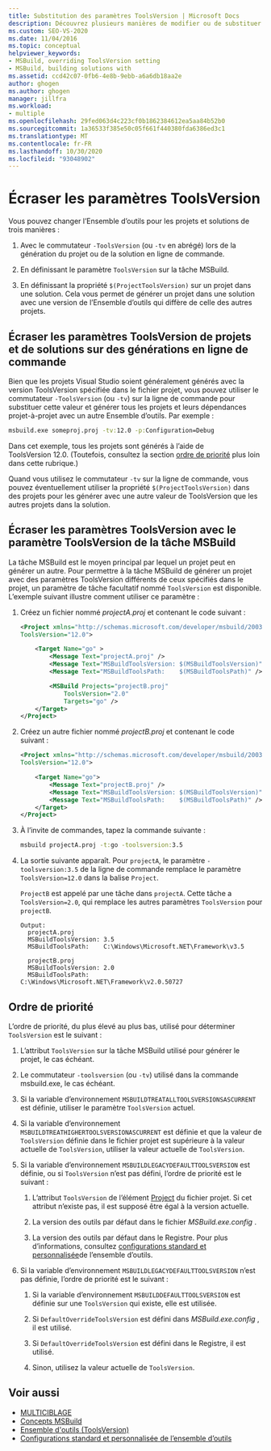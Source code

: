 ```yaml
---
title: Substitution des paramètres ToolsVersion | Microsoft Docs
description: Découvrez plusieurs manières de modifier ou de substituer la valeur de l’ensemble d’outils MSBuild pour les projets et les solutions.
ms.custom: SEO-VS-2020
ms.date: 11/04/2016
ms.topic: conceptual
helpviewer_keywords:
- MSBuild, overriding ToolsVersion setting
- MSBuild, building solutions with
ms.assetid: ccd42c07-0fb6-4e8b-9ebb-a6a6db18aa2e
author: ghogen
ms.author: ghogen
manager: jillfra
ms.workload:
- multiple
ms.openlocfilehash: 29fed063d4c223cf0b1862384612ea5aa84b52b0
ms.sourcegitcommit: 1a36533f385e50c05f661f440380fda6386ed3c1
ms.translationtype: MT
ms.contentlocale: fr-FR
ms.lasthandoff: 10/30/2020
ms.locfileid: "93048902"
---
```

# <a name="override-toolsversion-settings"></a>Écraser les paramètres ToolsVersion

Vous pouvez changer l’Ensemble d’outils pour les projets et solutions de trois manières :

1. Avec le commutateur `-ToolsVersion` (ou `-tv` en abrégé) lors de la génération du projet ou de la solution en ligne de commande.

2. En définissant le paramètre `ToolsVersion` sur la tâche MSBuild.

3. En définissant la propriété `$(ProjectToolsVersion)` sur un projet dans une solution. Cela vous permet de générer un projet dans une solution avec une version de l’Ensemble d’outils qui diffère de celle des autres projets.

## <a name="override-the-toolsversion-settings-of-projects-and-solutions-on-command-line-builds"></a>Écraser les paramètres ToolsVersion de projets et de solutions sur des générations en ligne de commande

 Bien que les projets Visual Studio soient généralement générés avec la version ToolsVersion spécifiée dans le fichier projet, vous pouvez utiliser le commutateur `-ToolsVersion` (ou `-tv`) sur la ligne de commande pour substituer cette valeur et générer tous les projets et leurs dépendances projet-à-projet avec un autre Ensemble d’outils. Par exemple :

```cmd
msbuild.exe someproj.proj -tv:12.0 -p:Configuration=Debug
```

 Dans cet exemple, tous les projets sont générés à l’aide de ToolsVersion 12.0. (Toutefois, consultez la section [ordre de priorité](#order-of-precedence) plus loin dans cette rubrique.)

 Quand vous utilisez le commutateur `-tv` sur la ligne de commande, vous pouvez éventuellement utiliser la propriété `$(ProjectToolsVersion)` dans des projets pour les générer avec une autre valeur de ToolsVersion que les autres projets dans la solution.

## <a name="override-the-toolsversion-settings-using-the-toolsversion-parameter-of-the-msbuild-task"></a>Écraser les paramètres ToolsVersion avec le paramètre ToolsVersion de la tâche MSBuild

 La tâche MSBuild est le moyen principal par lequel un projet peut en générer un autre. Pour permettre à la tâche MSBuild de générer un projet avec des paramètres ToolsVersion différents de ceux spécifiés dans le projet, un paramètre de tâche facultatif nommé `ToolsVersion` est disponible. L’exemple suivant illustre comment utiliser ce paramètre :

1. Créez un fichier nommé *projectA.proj* et contenant le code suivant :

    ```xml
    <Project xmlns="http://schemas.microsoft.com/developer/msbuild/2003"
    ToolsVersion="12.0">

        <Target Name="go" >
            <Message Text="projectA.proj" />
            <Message Text="MSBuildToolsVersion: $(MSBuildToolsVersion)" />
            <Message Text="MSBuildToolsPath:    $(MSBuildToolsPath)" />

            <MSBuild Projects="projectB.proj"
                ToolsVersion="2.0"
                Targets="go" />
        </Target>
    </Project>
    ```

2. Créez un autre fichier nommé *projectB.proj* et contenant le code suivant :

    ```xml
    <Project xmlns="http://schemas.microsoft.com/developer/msbuild/2003"
    ToolsVersion="12.0">

        <Target Name="go">
            <Message Text="projectB.proj" />
            <Message Text="MSBuildToolsVersion: $(MSBuildToolsVersion)" />
            <Message Text="MSBuildToolsPath:    $(MSBuildToolsPath)" />
        </Target>
    </Project>
    ```

3. À l’invite de commandes, tapez la commande suivante :

    ```cmd
    msbuild projectA.proj -t:go -toolsversion:3.5
    ```

4. La sortie suivante apparaît. Pour `projectA`, le paramètre `-toolsversion:3.5` de la ligne de commande remplace le paramètre `ToolsVersion=12.0` dans la balise `Project`.

     `ProjectB` est appelé par une tâche dans `projectA`. Cette tâche a `ToolsVersion=2.0`, qui remplace les autres paramètres `ToolsVersion` pour `projectB`.

    ```
    Output:
      projectA.proj
      MSBuildToolsVersion: 3.5
      MSBuildToolsPath:    C:\Windows\Microsoft.NET\Framework\v3.5

      projectB.proj
      MSBuildToolsVersion: 2.0
      MSBuildToolsPath:    C:\Windows\Microsoft.NET\Framework\v2.0.50727
    ```

## <a name="order-of-precedence"></a>Ordre de priorité

 L’ordre de priorité, du plus élevé au plus bas, utilisé pour déterminer `ToolsVersion` est le suivant :

1. L’attribut `ToolsVersion` sur la tâche MSBuild utilisé pour générer le projet, le cas échéant.

2. Le commutateur `-toolsversion` (ou `-tv`) utilisé dans la commande msbuild.exe, le cas échéant.

3. Si la variable d’environnement `MSBUILDTREATALLTOOLSVERSIONSASCURRENT` est définie, utiliser le paramètre `ToolsVersion` actuel.

4. Si la variable d’environnement `MSBUILDTREATHIGHERTOOLSVERSIONASCURRENT` est définie et que la valeur de `ToolsVersion` définie dans le fichier projet est supérieure à la valeur actuelle de `ToolsVersion`, utiliser la valeur actuelle de `ToolsVersion`.

5. Si la variable d’environnement `MSBUILDLEGACYDEFAULTTOOLSVERSION` est définie, ou si `ToolsVersion` n’est pas défini, l’ordre de priorité est le suivant :

    1. L’attribut `ToolsVersion` de l’élément [Project](../msbuild/project-element-msbuild.md) du fichier projet. Si cet attribut n’existe pas, il est supposé être égal à la version actuelle.

    2. La version des outils par défaut dans le fichier *MSBuild.exe.config* .

    3. La version des outils par défaut dans le Registre. Pour plus d’informations, consultez [configurations standard et personnalisée](../msbuild/standard-and-custom-toolset-configurations.md)de l’ensemble d’outils.

6. Si la variable d’environnement `MSBUILDLEGACYDEFAULTTOOLSVERSION` n’est pas définie, l’ordre de priorité est le suivant :

    1. Si la variable d’environnement `MSBUILDDEFAULTTOOLSVERSION` est définie sur une `ToolsVersion` qui existe, elle est utilisée.

    2. Si `DefaultOverrideToolsVersion` est défini dans *MSBuild.exe.config* , il est utilisé.

    3. Si `DefaultOverrideToolsVersion` est défini dans le Registre, il est utilisé.

    4. Sinon, utilisez la valeur actuelle de `ToolsVersion`.

## <a name="see-also"></a>Voir aussi

- [MULTICIBLAGE](../msbuild/msbuild-multitargeting-overview.md)
- [Concepts MSBuild](../msbuild/msbuild-concepts.md)
- [Ensemble d'outils (ToolsVersion)](../msbuild/msbuild-toolset-toolsversion.md)
- [Configurations standard et personnalisée de l’ensemble d’outils](../msbuild/standard-and-custom-toolset-configurations.md)
